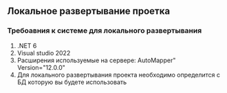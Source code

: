 ## Локальное развертывание проетка
### Требоавния к системе для локального развертывания 
1. .NET 6 
2. Visual studio 2022 
3. Расширения используемые на сервере: 
AutoMapper" Version="12.0.0" 
    <PackageReference Include="AutoMapper.Extensions.Microsoft.DependencyInjection" Version="12.0.0" />
    <PackageReference Include="Microsoft.AspNetCore.Authentication.JwtBearer" Version="6.0.11" />
    <PackageReference Include="Microsoft.EntityFrameworkCore.SqlServer" Version="6.0.11" />
    <PackageReference Include="Microsoft.EntityFrameworkCore.Tools" Version="6.0.11">
1. Для локального развертывания проекта необходимо определится с БД которую вы будете использовать 
